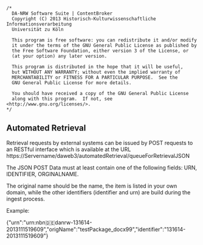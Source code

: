 	/*
	  DA-NRW Software Suite | ContentBroker
	  Copyright (C) 2013 Historisch-Kulturwissenschaftliche Informationsverarbeitung
	  Universität zu Köln
	
	  This program is free software: you can redistribute it and/or modify
	  it under the terms of the GNU General Public License as published by
	  the Free Software Foundation, either version 3 of the License, or
	  (at your option) any later version.
	
	  This program is distributed in the hope that it will be useful,
	  but WITHOUT ANY WARRANTY; without even the implied warranty of
	  MERCHANTABILITY or FITNESS FOR A PARTICULAR PURPOSE.  See the
	  GNU General Public License for more details.
	
	  You should have received a copy of the GNU General Public License
	  along with this program.  If not, see <http://www.gnu.org/licenses/>.
	*/
	
## Automated Retrieval 

Retrieval requests by external systems can be issued by POST requests to an RESTful interface 
which is available at the URL  https://Servername/daweb3/automatedRetrieval/queueForRetrievalJSON

The JSON POST Data must at least contain one of the following fields: 
URN, IDENTIFIER, ORGINALNAME. 

The original name should be the name, the item is listed in your own domain, while 
the other identifiers (identifier and urn) are build during the ingest process.  

Example: 

{"urn":"urn:nbn:de:danrw-131614-2013111519609","origName":"testPackage_docx99","identifier":"131614-2013111519609"}
